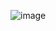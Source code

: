 

![image](https://github.com/abhi-gowdaa/MERN-Stack-Task-Manager/assets/109302022/549fb3dc-b2ad-4ab0-90db-b7813f5b9c1b)
